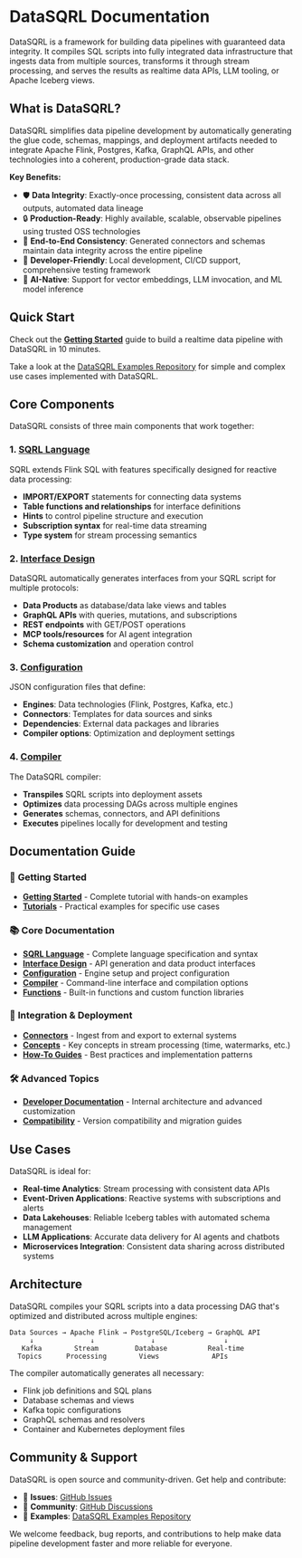 # DataSQRL Documentation

DataSQRL is a framework for building data pipelines with guaranteed data integrity. It compiles SQL scripts into fully integrated data infrastructure that ingests data from multiple sources, transforms it through stream processing, and serves the results as realtime data APIs, LLM tooling, or Apache Iceberg views.

## What is DataSQRL?

DataSQRL simplifies data pipeline development by automatically generating the glue code, schemas, mappings, and deployment artifacts needed to integrate Apache Flink, Postgres, Kafka, GraphQL APIs, and other technologies into a coherent, production-grade data stack.

**Key Benefits:**
- 🛡️ **Data Integrity**: Exactly-once processing, consistent data across all outputs, automated data lineage
- 🔒 **Production-Ready**: Highly available, scalable, observable pipelines using trusted OSS technologies
- 🔗 **End-to-End Consistency**: Generated connectors and schemas maintain data integrity across the entire pipeline
- 🚀 **Developer-Friendly**: Local development, CI/CD support, comprehensive testing framework
- 🤖 **AI-Native**: Support for vector embeddings, LLM invocation, and ML model inference

## Quick Start

Check out the [**Getting Started**](getting-started) guide to build a realtime data pipeline with DataSQRL in 10 minutes.

Take a look at the [DataSQRL Examples Repository](https://github.com/DataSQRL/datasqrl-examples) for simple and complex use cases implemented with DataSQRL.

## Core Components

DataSQRL consists of three main components that work together:

### 1. [SQRL Language](../sqrl-language)
SQRL extends Flink SQL with features specifically designed for reactive data processing:
- **IMPORT/EXPORT** statements for connecting data systems
- **Table functions and relationships** for interface definitions
- **Hints** to control pipeline structure and execution
- **Subscription syntax** for real-time data streaming
- **Type system** for stream processing semantics

### 2. [Interface Design](../interface)
DataSQRL automatically generates interfaces from your SQRL script for multiple protocols:
- **Data Products** as database/data lake views and tables
- **GraphQL APIs** with queries, mutations, and subscriptions
- **REST endpoints** with GET/POST operations
- **MCP tools/resources** for AI agent integration
- **Schema customization** and operation control

### 3. [Configuration](../configuration)
JSON configuration files that define:
- **Engines**: Data technologies (Flink, Postgres, Kafka, etc.)
- **Connectors**: Templates for data sources and sinks
- **Dependencies**: External data packages and libraries
- **Compiler options**: Optimization and deployment settings

### 4. [Compiler](../compiler)
The DataSQRL compiler:
- **Transpiles** SQRL scripts into deployment assets
- **Optimizes** data processing DAGs across multiple engines
- **Generates** schemas, connectors, and API definitions
- **Executes** pipelines locally for development and testing

## Documentation Guide

### 🚀 **Getting Started**
- [**Getting Started**](getting-started) - Complete tutorial with hands-on examples
- [**Tutorials**](tutorials) - Practical examples for specific use cases

### 📚 **Core Documentation**
- [**SQRL Language**](../sqrl-language) - Complete language specification and syntax
- [**Interface Design**](../interface) - API generation and data product interfaces
- [**Configuration**](../configuration) - Engine setup and project configuration
- [**Compiler**](../compiler) - Command-line interface and compilation options
- [**Functions**](../functions) - Built-in functions and custom function libraries

### 🔌 **Integration & Deployment**
- [**Connectors**](../connectors) - Ingest from and export to external systems
- [**Concepts**](concepts) - Key concepts in stream processing (time, watermarks, etc.)
- [**How-To Guides**](../howto) - Best practices and implementation patterns

### 🛠️ **Advanced Topics**
- [**Developer Documentation**](../deepdive) - Internal architecture and advanced customization
- [**Compatibility**](../compatibility) - Version compatibility and migration guides

## Use Cases

DataSQRL is ideal for:
- **Real-time Analytics**: Stream processing with consistent data APIs
- **Event-Driven Applications**: Reactive systems with subscriptions and alerts
- **Data Lakehouses**: Reliable Iceberg tables with automated schema management
- **LLM Applications**: Accurate data delivery for AI agents and chatbots
- **Microservices Integration**: Consistent data sharing across distributed systems

## Architecture

DataSQRL compiles your SQRL scripts into a data processing DAG that's optimized and distributed across multiple engines:

```
Data Sources → Apache Flink → PostgreSQL/Iceberg → GraphQL API
     ↓              ↓              ↓                 ↓
   Kafka        Stream         Database          Real-time
  Topics      Processing        Views             APIs
```

The compiler automatically generates all necessary:
- Flink job definitions and SQL plans
- Database schemas and views  
- Kafka topic configurations
- GraphQL schemas and resolvers
- Container and Kubernetes deployment files

## Community & Support

DataSQRL is open source and community-driven. Get help and contribute:

- 🐛 **Issues**: [GitHub Issues](https://github.com/DataSQRL/sqrl/issues)
- 💬 **Community**: [GitHub Discussions](https://github.com/DataSQRL/sqrl/discussions/)
- 🎯 **Examples**: [DataSQRL Examples Repository](https://github.com/DataSQRL/datasqrl-examples)

We welcome feedback, bug reports, and contributions to help make data pipeline development faster and more reliable for everyone.
